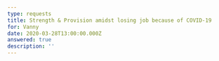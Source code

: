 ```yaml
---
type: requests
title: Strength & Provision amidst losing job because of COVID-19
for: Vanny
date: 2020-03-28T13:00:00.000Z
answered: true
description: ''
---
```

